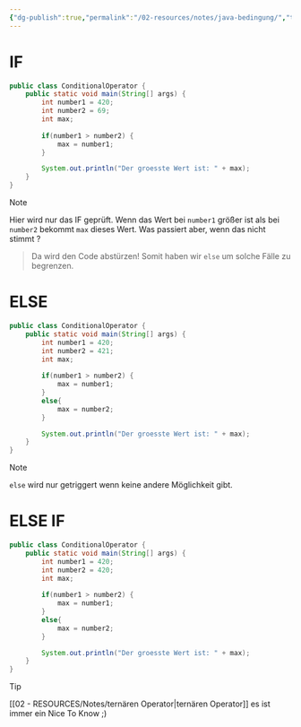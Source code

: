 ```yaml
---
{"dg-publish":true,"permalink":"/02-resources/notes/java-bedingung/","tags":["code/java/loop"],"noteIcon":"","updated":"2024-09-19T16:10:58.616+02:00"}
---
```


# IF
```java
public class ConditionalOperator {
    public static void main(String[] args) {
	    int number1 = 420;
	    int number2 = 69;
	    int max;
	    
	    if(number1 > number2) {
		    max = number1;    
	    }

        System.out.println("Der groesste Wert ist: " + max);
    }
}
```
>[!note] 
>Hier wird nur das IF geprüft. Wenn das Wert bei `number1` größer ist als bei `number2` bekommt `max` dieses Wert.
>Was passiert aber, wenn das nicht stimmt ?
>>Da wird den Code abstürzen!
>>Somit haben wir `else`  um solche Fälle zu begrenzen.

# ELSE
```java
public class ConditionalOperator {
    public static void main(String[] args) {
	    int number1 = 420;
	    int number2 = 421;
	    int max;
	    
	    if(number1 > number2) {
		    max = number1;    
	    }
	    else{
		    max = number2;
	    }

        System.out.println("Der groesste Wert ist: " + max);
    }
}
```
>[!note] 
>`else` wird nur getriggert wenn keine andere Möglichkeit gibt.


# ELSE IF
```java
public class ConditionalOperator {
    public static void main(String[] args) {
	    int number1 = 420;
	    int number2 = 420;
	    int max;
	    
	    if(number1 > number2) {
		    max = number1;    
	    }
	    else{
		    max = number2;
	    }

        System.out.println("Der groesste Wert ist: " + max);
    }
}
```

>[!tip] 
>[[02 - RESOURCES/Notes/ternären Operator\|ternären Operator]] es ist immer ein Nice To Know ;)
